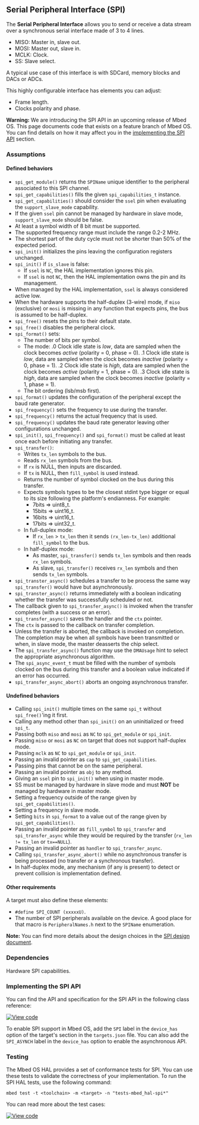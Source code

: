 <h2 id="spi-port">Serial Peripheral Interface (SPI)</h2>

The **Serial Peripheral Interface** allows you to send or receive a data stream over a synchronous serial interface made of 3 to 4 lines.

- MISO: Master in, slave out.
- MOSI: Master out, slave in.
- MCLK: Clock.
- SS: Slave select.

A typical use case of this interface is with SDCard, memory blocks and DACs or ADCs.

This highly configurable interface has elements you can adjust:

- Frame length.
- Clocks polarity and phase.

<span class="warnings">**Warning:** We are introducing the SPI API in an upcoming release of Mbed OS. This page documents code that exists on a feature branch of Mbed OS. You can find details on how it may affect you in the [implementing the SPI API](#implementing-the-spi-api) section.

### Assumptions

#### Defined behaviors

- `spi_get_module()` returns the `SPIName` unique identifier to the peripheral associated to this SPI channel.
- `spi_get_capabilities()` fills the given `spi_capabilities_t` instance.
- `spi_get_capabilities()` should consider the `ssel` pin when evaluating the `support_slave_mode` capability.  
- If the given `ssel` pin cannot be managed by hardware in slave mode, `support_slave_mode` should be false.
- At least a symbol width of 8 bit must be supported.
- The supported frequency range must include the range 0.2-2 MHz.
- The shortest part of the duty cycle must not be shorter than 50% of the expected period.
- `spi_init()` initializes the pins leaving the configuration registers unchanged.
- `spi_init()` if `is_slave` is false:
   - If `ssel` is `NC`, the HAL implementation ignores this pin.
   - If `ssel` is not `NC`, then the HAL implementation owns the pin and its management.
- When managed by the HAL implementation, `ssel` is always considered active low.
- When the hardware supports the half-duplex (3-wire) mode, if `miso` (exclusive) or `mosi` is missing in any function that expects pins, the bus is assumed to be half-duplex.
- `spi_free()` resets the pins to their default state.
- `spi_free()` disables the peripheral clock.
- `spi_format()` sets:
   - The number of bits per symbol.
   - The mode:
     .0 Clock idle state is *low*, data are sampled when the clock becomes *active* (polarity = 0, phase = 0).
     .1 Clock idle state is *low*, data are sampled when the clock becomes *inactive* (polarity = 0, phase = 1). 
     .2 Clock idle state is *high*, data are sampled when the clock becomes *active* (polarity = 1, phase = 0).
     .3 Clock idle state is *high*, data are sampled when the clock becomes *inactive* (polarity = 1, phase = 1).
   - The bit ordering (lsb/msb first).
- `spi_format()` updates the configuration of the peripheral except the baud rate generator.
- `spi_frequency()` sets the frequency to use during the transfer.
- `spi_frequency()` returns the actual frequency that is used.
- `spi_frequency()` updates the baud rate generator leaving other configurations unchanged.
- `spi_init()`, `spi_frequency()` and `spi_format()` must be called at least once each before initiating any transfer.
- `spi_transfer()`:
   - Writes `tx_len` symbols to the bus.
   - Reads `rx_len` symbols from the bus.
   - If `rx` is NULL, then inputs are discarded.
   - If `tx` is NULL, then `fill_symbol` is used instead.
   - Returns the number of symbol clocked on the bus during this transfer.
   - Expects symbols types to be the closest stdint type bigger or equal to its size following the platform's endianness. For example:
      - 7bits => uint8_t.
      - 15bits => uint16_t.
      - 16bits => uint16_t.
      - 17bits => uint32_t.
   - In full-duplex mode:
      - If `rx_len` > `tx_len` then it sends `(rx_len-tx_len)` additional `fill_symbol` to the bus.
  - In half-duplex mode:
      - As master, `spi_transfer()` sends `tx_len` symbols and then reads `rx_len` symbols.
      - As slave, `spi_transfer()` receives `rx_len` symbols and then sends `tx_len` symbols.
- `spi_transter_async()` schedules a transfer to be process the same way `spi_transfer()` would have but asynchronously.
- `spi_transter_async()` returns immediately with a boolean indicating whether the transfer was successfully scheduled or not.
- The callback given to `spi_transfer_async()` is invoked when the transfer completes (with a success or an error).
- `spi_transfer_async()` saves the handler and the `ctx` pointer.
- The `ctx` is passed to the callback on transfer completion.
- Unless the transfer is aborted, the callback is invoked on completion. The completion may be when all symbols have been transmitted
  or when, in slave mode, the master deasserts the chip select.
- The `spi_transfer_async()` function may use the `DMAUsage` hint to select the appropriate asynchronous algorithm.
- The `spi_async_event_t` must be filled with the number of symbols clocked on the bus during this transfer and a boolean value indicated if an error has occurred.
- `spi_transfer_async_abort()` aborts an ongoing asynchronous transfer.

#### Undefined behaviors

- Calling `spi_init()` multiple times on the same `spi_t` without `spi_free()`'ing it first.
- Calling any method other than `spi_init()` on an uninitialized or freed `spi_t`.
- Passing both `miso` and `mosi` as `NC` to `spi_get_module` or `spi_init`.
- Passing `miso` or `mosi` as `NC` on target that does not support half-duplex mode.
- Passing `mclk` as `NC`  to `spi_get_module` or `spi_init`.
- Passing an invalid pointer as `cap` to `spi_get_capabilities`.
- Passing pins that cannot be on the same peripheral.
- Passing an invalid pointer as `obj` to any method.
- Giving an `ssel` pin to `spi_init()` when using in master mode.  
- SS must be managed by hardware in slave mode and must **NOT** be managed by hardware in master mode.
- Setting a frequency outside of the range given by `spi_get_capabilities()`.
- Setting a frequency in slave mode.
- Setting `bits` in `spi_format` to a value out of the range given by `spi_get_capabilities()`.
- Passing an invalid pointer as `fill_symbol` to `spi_transfer` and `spi_transfer_async` while they would be required by the transfer (`rx_len != tx_len` or `tx==NULL`).
- Passing an invalid pointer as `handler` to `spi_transfer_async`.
- Calling `spi_transfer_async_abort()` while no asynchronous transfer is being processed (no transfer or a synchronous transfer).
- In half-duplex mode, any mechanism (if any is present) to detect or prevent collision is implementation defined.

#### Other requirements

A target must also define these elements:

- `#define SPI_COUNT (xxxxxU)`.
- The number of SPI peripherals available on the device. A good place for that macro is `PeripheralNames.h` next to the `SPIName` enumeration.

<span class="notes">**Note:** You can find more details about the design choices in the [SPI design document](https://github.com/ARMmbed/mbed-os/blob/feature-hal-spec-spi/docs/design-documents/hal/0000-spi-overhaul.md).</span>

### Dependencies

Hardware SPI capabilities.

### Implementing the SPI API

You can find the API and specification for the SPI API in the following class reference:

[![View code](https://www.mbed.com/embed/?type=library)](http://os.mbed.com/docs/v5.11/feature-hal-spec-spi-doxy/classmbed_1_1_s_p_i.html)

To enable SPI support in Mbed OS, add the `SPI` label in the `device_has` option of the target's section in the `targets.json` file.
You can also add the `SPI_ASYNCH` label in the `device_has` option to enable the asynchronous API.

### Testing

The Mbed OS HAL provides a set of conformance tests for SPI. You can use these tests to validate the correctness of your implementation. To run the SPI HAL tests, use the following command:

```
mbed test -t <toolchain> -m <target> -n "tests-mbed_hal-spi*"
```

You can read more about the test cases:

[![View code](https://www.mbed.com/embed/?type=library)](http://os.mbed.com/docs/v5.11/feature-hal-spec-spi-doxy/group__hal__spi__tests.html)
